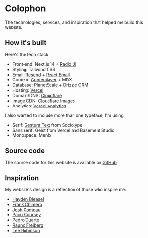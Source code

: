 # Colophon

The technologies, services, and inspiration that helped me build this website.

## How it's built

Here's the tech stack:

- Front-end: Next.js 14 + [Radix UI](https://www.radix-ui.com/primitives/docs/overview/introduction)
- Styling: Tailwind CSS
- Email: [Resend](https://resend.com/home) + [React Email](https://react.email/)
- Content: [Contentlayer](https://contentlayer.dev/) + MDX
- Database: [PlanetScale](https://planetscale.com/) + [Drizzle ORM](https://drizzle.dev/)
- Hosting: [Vercel](https://vercel.com/home)
- Domain/DNS: [Cloudflare](https://www.cloudflare.com/)
- Image CDN: [Cloudflare Images](https://developers.cloudflare.com/images/cloudflare-images/)
- Analytics: [Vercel Analytics](https://vercel.com/analytics)

I also wanted to include more than one typeface, I'm using:

- Serif: [Gestura Text](https://www.socio-type.com/demo/gestura-text) from Sociotype
- Sans serif: [Geist](https://vercel.com/font) from Vercel and Basement Studio
- Monospace: Menlo

## Source code

The source code for this website is available on [GitHub](https://github.com/johneatmon/eatmon.co)

## Inspiration

My website's design is a reflection of those who inspire me:

- [Hayden Bleasel](https://www.haydenbleasel.com/)
- [Frank Chimero](https://frankchimero.com)
- [Josh Comeau](https://www.joshwcomeau.com)
- [Paco Coursey](https://pacocoursey.com)
- [Pedro Duarte](https://ped.ro)
- [Rauno Freiberg](https://rauno.me)
- [Lee Robinson](https://leerob.io)
